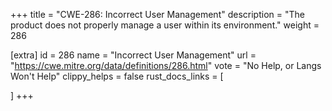 +++
title = "CWE-286: Incorrect User Management"
description	= "The product does not properly manage a user within its environment."
weight = 286

[extra]
id = 286
name = "Incorrect User Management"
url = "https://cwe.mitre.org/data/definitions/286.html"
vote = "No Help, or Langs Won't Help"
clippy_helps = false
rust_docs_links = [
	
]
+++

